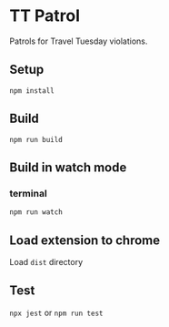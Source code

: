 # TT Patrol

Patrols for Travel Tuesday violations.


## Setup

```
npm install
```

## Build

```
npm run build
```

## Build in watch mode

### terminal

```
npm run watch
```

## Load extension to chrome

Load `dist` directory

## Test
`npx jest` or `npm run test`
